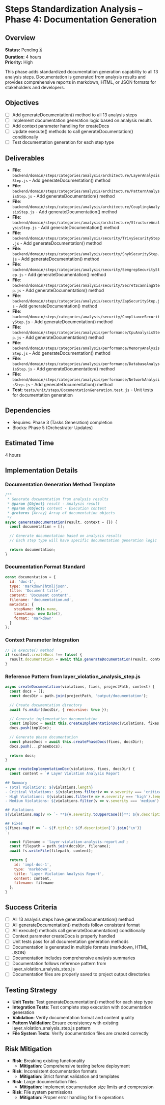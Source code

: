 # Steps Standardization Analysis – Phase 4: Documentation Generation

## Overview
**Status:** Pending ⏳  
**Duration:** 4 hours  
**Priority:** High

This phase adds standardized documentation generation capability to all 13 analysis steps. Documentation is generated from analysis results and provides comprehensive reports in markdown, HTML, or JSON formats for stakeholders and developers.

## Objectives
- [ ] Add generateDocumentation() method to all 13 analysis steps
- [ ] Implement documentation generation logic based on analysis results
- [ ] Add context parameter handling for createDocs
- [ ] Update execute() methods to call generateDocumentation() conditionally
- [ ] Test documentation generation for each step type

## Deliverables
- **File**: `backend/domain/steps/categories/analysis/architecture/LayerAnalysisStep.js` - Add generateDocumentation() method
- **File**: `backend/domain/steps/categories/analysis/architecture/PatternAnalysisStep.js` - Add generateDocumentation() method
- **File**: `backend/domain/steps/categories/analysis/architecture/CouplingAnalysisStep.js` - Add generateDocumentation() method
- **File**: `backend/domain/steps/categories/analysis/architecture/StructureAnalysisStep.js` - Add generateDocumentation() method
- **File**: `backend/domain/steps/categories/analysis/security/TrivySecurityStep.js` - Add generateDocumentation() method
- **File**: `backend/domain/steps/categories/analysis/security/SnykSecurityStep.js` - Add generateDocumentation() method
- **File**: `backend/domain/steps/categories/analysis/security/SemgrepSecurityStep.js` - Add generateDocumentation() method
- **File**: `backend/domain/steps/categories/analysis/security/SecretScanningStep.js` - Add generateDocumentation() method
- **File**: `backend/domain/steps/categories/analysis/security/ZapSecurityStep.js` - Add generateDocumentation() method
- **File**: `backend/domain/steps/categories/analysis/security/ComplianceSecurityStep.js` - Add generateDocumentation() method
- **File**: `backend/domain/steps/categories/analysis/performance/CpuAnalysisStep.js` - Add generateDocumentation() method
- **File**: `backend/domain/steps/categories/analysis/performance/MemoryAnalysisStep.js` - Add generateDocumentation() method
- **File**: `backend/domain/steps/categories/analysis/performance/DatabaseAnalysisStep.js` - Add generateDocumentation() method
- **File**: `backend/domain/steps/categories/analysis/performance/NetworkAnalysisStep.js` - Add generateDocumentation() method
- **Test**: `tests/unit/steps/DocumentationGeneration.test.js` - Unit tests for documentation generation

## Dependencies
- Requires: Phase 3 (Tasks Generation) completion
- Blocks: Phase 5 (Orchestrator Updates)

## Estimated Time
4 hours

## Implementation Details

### Documentation Generation Method Template
```javascript
/**
 * Generate documentation from analysis results
 * @param {Object} result - Analysis result
 * @param {Object} context - Execution context
 * @returns {Array} Array of documentation objects
 */
async generateDocumentation(result, context = {}) {
  const documentation = [];
  
  // Generate documentation based on analysis results
  // Each step type will have specific documentation generation logic
  
  return documentation;
}
```

### Documentation Format Standard
```javascript
const documentation = {
  id: 'doc-1',
  type: 'markdown|html|json',
  title: 'Document title',
  content: 'Document content',
  filename: 'documentation.md',
  metadata: {
    stepName: this.name,
    timestamp: new Date(),
    format: 'markdown'
  }
};
```

### Context Parameter Integration
```javascript
// In execute() method
if (context.createDocs !== false) {
  result.documentation = await this.generateDocumentation(result, context);
}
```

### Reference Pattern from layer_violation_analysis_step.js
```javascript
async createDocumentation(violations, fixes, projectPath, context) {
  const docs = [];
  const docsDir = path.join(projectPath, 'output/documentation');
  
  // Create documentation directory
  await fs.mkdir(docsDir, { recursive: true });
  
  // Generate implementation documentation
  const implDoc = await this.createImplementationDoc(violations, fixes, docsDir);
  docs.push(implDoc);
  
  // Generate phase documentation
  const phaseDocs = await this.createPhaseDocs(fixes, docsDir);
  docs.push(...phaseDocs);
  
  return docs;
}

async createImplementationDoc(violations, fixes, docsDir) {
  const content = `# Layer Violation Analysis Report
  
## Summary
- Total Violations: ${violations.length}
- Critical Violations: ${violations.filter(v => v.severity === 'critical').length}
- High Violations: ${violations.filter(v => v.severity === 'high').length}
- Medium Violations: ${violations.filter(v => v.severity === 'medium').length}

## Violations
${violations.map(v => `- **${v.severity.toUpperCase()}**: ${v.description} (${v.file})`).join('\n')}

## Fixes
${fixes.map(f => `- ${f.title}: ${f.description}`).join('\n')}
`;
  
  const filename = 'layer-violation-analysis-report.md';
  const filepath = path.join(docsDir, filename);
  await fs.writeFile(filepath, content);
  
  return {
    id: 'impl-doc-1',
    type: 'markdown',
    title: 'Layer Violation Analysis Report',
    content: content,
    filename: filename
  };
}
```

## Success Criteria
- [ ] All 13 analysis steps have generateDocumentation() method
- [ ] All generateDocumentation() methods follow consistent format
- [ ] All execute() methods call generateDocumentation() conditionally
- [ ] Context parameter createDocs is properly handled
- [ ] Unit tests pass for all documentation generation methods
- [ ] Documentation is generated in multiple formats (markdown, HTML, JSON)
- [ ] Documentation includes comprehensive analysis summaries
- [ ] Documentation follows reference pattern from layer_violation_analysis_step.js
- [ ] Documentation files are properly saved to project output directories

## Testing Strategy
- **Unit Tests**: Test generateDocumentation() method for each step type
- **Integration Tests**: Test complete step execution with documentation generation
- **Validation**: Verify documentation format and content quality
- **Pattern Validation**: Ensure consistency with existing layer_violation_analysis_step.js pattern
- **File System Tests**: Verify documentation files are created correctly

## Risk Mitigation
- **Risk**: Breaking existing functionality
  - **Mitigation**: Comprehensive testing before deployment
- **Risk**: Inconsistent documentation formats
  - **Mitigation**: Strict format validation and templates
- **Risk**: Large documentation files
  - **Mitigation**: Implement documentation size limits and compression
- **Risk**: File system permissions
  - **Mitigation**: Proper error handling for file operations 
